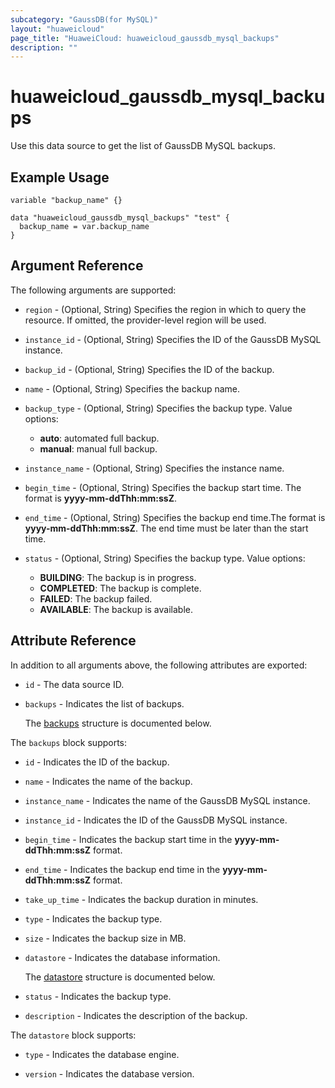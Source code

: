```yaml
---
subcategory: "GaussDB(for MySQL)"
layout: "huaweicloud"
page_title: "HuaweiCloud: huaweicloud_gaussdb_mysql_backups"
description: ""
---
```


# huaweicloud_gaussdb_mysql_backups

Use this data source to get the list of GaussDB MySQL backups.

## Example Usage

```hcl
variable "backup_name" {}

data "huaweicloud_gaussdb_mysql_backups" "test" {
  backup_name = var.backup_name
}
```

## Argument Reference

The following arguments are supported:

* `region` - (Optional, String) Specifies the region in which to query the resource.
  If omitted, the provider-level region will be used.

* `instance_id` - (Optional, String) Specifies the ID of the GaussDB MySQL instance.

* `backup_id` - (Optional, String) Specifies the ID of the backup.

* `name` - (Optional, String) Specifies the backup name.

* `backup_type` - (Optional, String) Specifies the backup type.
  Value options:
  + **auto**: automated full backup.
  + **manual**: manual full backup.

* `instance_name` - (Optional, String) Specifies the instance name.

* `begin_time` - (Optional, String) Specifies the backup start time. The format is **yyyy-mm-ddThh:mm:ssZ**.

* `end_time` - (Optional, String) Specifies the backup end time.The format is **yyyy-mm-ddThh:mm:ssZ**.
  The end time must be later than the start time.

* `status` - (Optional, String) Specifies the backup type.
  Value options:
  + **BUILDING**: The backup is in progress.
  + **COMPLETED**: The backup is complete.
  + **FAILED**: The backup failed.
  + **AVAILABLE**: The backup is available.

## Attribute Reference

In addition to all arguments above, the following attributes are exported:

* `id` - The data source ID.

* `backups` - Indicates the list of backups.

  The [backups](#backups_struct) structure is documented below.

<a name="backups_struct"></a>
The `backups` block supports:

* `id` - Indicates the ID of the backup.

* `name` - Indicates the name of the backup.

* `instance_name` - Indicates the name of the GaussDB MySQL instance.

* `instance_id` - Indicates the ID of the GaussDB MySQL instance.

* `begin_time` - Indicates the backup start time in the **yyyy-mm-ddThh:mm:ssZ** format.

* `end_time` - Indicates the backup end time in the **yyyy-mm-ddThh:mm:ssZ** format.

* `take_up_time` - Indicates the backup duration in minutes.

* `type` - Indicates the backup type.

* `size` - Indicates the backup size in MB.

* `datastore` - Indicates the database information.

  The [datastore](#backups_datastore_struct) structure is documented below.

* `status` - Indicates the backup type.

* `description` - Indicates the description of the backup.

<a name="backups_datastore_struct"></a>
The `datastore` block supports:

* `type` - Indicates the database engine.

* `version` - Indicates the database version.
